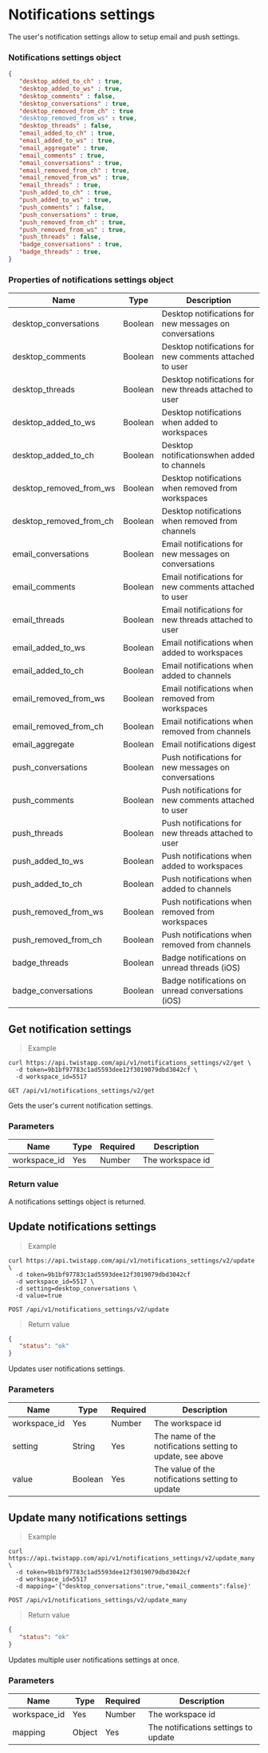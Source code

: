 # Notifications settings

The user's notification settings allow to setup email and push settings.

### Notifications settings object

```json
{
   "desktop_added_to_ch" : true,
   "desktop_added_to_ws" : true,
   "desktop_comments" : false,
   "desktop_conversations" : true,
   "desktop_removed_from_ch" : true
   "desktop_removed_from_ws" : true,
   "desktop_threads" : false,
   "email_added_to_ch" : true,
   "email_added_to_ws" : true,
   "email_aggregate" : true,
   "email_comments" : true,
   "email_conversations" : true,
   "email_removed_from_ch" : true,
   "email_removed_from_ws" : true,
   "email_threads" : true,
   "push_added_to_ch" : true,
   "push_added_to_ws" : true,
   "push_comments" : false,
   "push_conversations" : true,
   "push_removed_from_ch" : true,
   "push_removed_from_ws" : true,
   "push_threads" : false,
   "badge_conversations" : true,
   "badge_threads" : true,
}
```

### Properties of notifications settings object

| Name | Type | Description |
| ---- | --- | --- |
| desktop_conversations | Boolean | Desktop notifications for new messages on conversations |
| desktop_comments | Boolean | Desktop notifications for new comments attached to user |
| desktop_threads | Boolean | Desktop notifications for new threads attached to user |
| desktop_added_to_ws | Boolean | Desktop notifications when added to workspaces |
| desktop_added_to_ch | Boolean | Desktop notificationswhen added to channels |
| desktop_removed_from_ws | Boolean | Desktop notifications when removed from workspaces |
| desktop_removed_from_ch | Boolean | Desktop notifications when removed from channels |
| email_conversations | Boolean | Email notifications for new messages on conversations |
| email_comments | Boolean | Email notifications for new comments attached to user |
| email_threads | Boolean | Email notifications for new threads attached to user |
| email_added_to_ws | Boolean | Email notifications when added to workspaces |
| email_added_to_ch | Boolean | Email notifications when added to channels |
| email_removed_from_ws | Boolean | Email notifications when removed from workspaces |
| email_removed_from_ch | Boolean | Email notifications when removed from channels |
| email_aggregate | Boolean | Email notifications digest |
| push_conversations | Boolean | Push notifications for new messages on conversations |
| push_comments | Boolean | Push notifications for new comments attached to user |
| push_threads | Boolean | Push notifications for new threads attached to user |
| push_added_to_ws | Boolean | Push notifications when added to workspaces |
| push_added_to_ch | Boolean | Push notifications when added to channels |
| push_removed_from_ws | Boolean | Push notifications when removed from workspaces |
| push_removed_from_ch | Boolean | Push notifications when removed from channels |
| badge_threads | Boolean | Badge notifications on unread threads (iOS) |
| badge_conversations | Boolean | Badge notifications on unread conversations (iOS) |


## Get notification settings

> Example

```shell
curl https://api.twistapp.com/api/v1/notifications_settings/v2/get \
  -d token=9b1bf97783c1ad5593dee12f3019079dbd3042cf \
  -d workspace_id=5517
```

`GET /api/v1/notifications_settings/v2/get`

Gets the user's current notification settings.

### Parameters

| Name | Type | Required | Description |
| ---- | ---- | -------- | ----------- |
| workspace_id | Yes | Number | The workspace id |

### Return value

A notifications settings object is returned.


## Update notifications settings

> Example

```shell
curl https://api.twistapp.com/api/v1/notifications_settings/v2/update \
  -d token=9b1bf97783c1ad5593dee12f3019079dbd3042cf
  -d workspace_id=5517 \
  -d setting=desktop_conversations \
  -d value=true
```

`POST /api/v1/notifications_settings/v2/update`

> Return value

```json
{
   "status": "ok"
}
```

Updates user notifications settings.

### Parameters

| Name | Type | Required | Description |
| ---- | ---- | -------- | ----------- |
| workspace_id | Yes | Number | The workspace id |
| setting | String | Yes | The name of the notifications setting to update, see above |
| value | Boolean | Yes | The value of the notifications setting to update |


## Update many notifications settings

> Example

```shell
curl https://api.twistapp.com/api/v1/notifications_settings/v2/update_many \
  -d token=9b1bf97783c1ad5593dee12f3019079dbd3042cf
  -d workspace_id=5517
  -d mapping='{"desktop_conversations":true,"email_comments":false}'
```

`POST /api/v1/notifications_settings/v2/update_many`

> Return value

```json
{
   "status": "ok"
}
```

Updates multiple user notifications settings at once.

### Parameters

| Name | Type | Required | Description |
| ---- | ---- | -------- | ----------- |
| workspace_id | Yes | Number | The workspace id |
| mapping | Object | Yes | The notifications settings to update |
